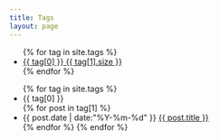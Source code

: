 ```yaml
---
title: Tags
layout: page
---
```


<ul class="tags">
<div class="tags-show">
{% for tag in site.tags %}
<li><a href="#{{ tag[0] }}" title="{{ tag[0] }}" rel="{{ tag[1].size }}">{{ tag[0] }} <span>{{ tag[1].size }}</span> </a></li>
{% endfor %}
</div>
</ul>


<!-- <br><br> -->

<ul class="listing">
{% for tag in site.tags %}
 <li class="listing-seperator-tag" id="{{ tag[0] }}">{{ tag[0] }}</li>
{% for post in tag[1] %}
 <li class="listing-item">
 <time datetime="{{ post.date | date:"%Y-%m-%d" }}">{{ post.date | date:"%Y-%m-%d" }}</time>
 <a href="{{ site.url }}{{ post.url }}" title="{{ post.title }}" class="normal">{{ post.title }}</a>
 </li>
{% endfor %}
{% endfor %}
</ul>